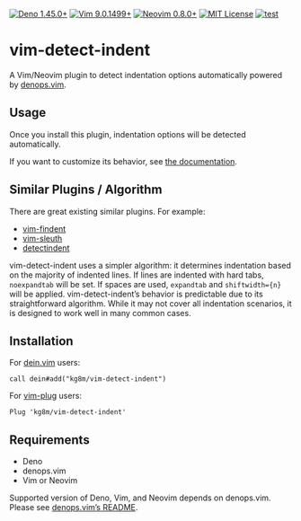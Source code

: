 [![Deno 1.45.0+](https://img.shields.io/badge/Deno-Support%201.45.0-yellowgreen.svg?logo=deno)](https://github.com/denoland/deno/tree/v1.45.0)
[![Vim 9.0.1499+](https://img.shields.io/badge/Vim-Support%209.0.1499%2B-yellowgreen.svg?logo=vim)](https://github.com/vim/vim/tree/v9.0.1499)
[![Neovim 0.8.0+](https://img.shields.io/badge/Neovim-Support%200.8.0-yellowgreen.svg?logo=neovim&logoColor=white)](https://github.com/neovim/neovim/tree/v0.8.0)
[![MIT License](https://img.shields.io/badge/license-MIT-blue.svg)](LICENSE)
[![test](https://github.com/kg8m/vim-detect-indent/actions/workflows/checks.yml/badge.svg)](https://github.com/kg8m/vim-detect-indent/actions/workflows/checks.yml)

# vim-detect-indent

A Vim/Neovim plugin to detect indentation options automatically powered by
[denops.vim](https://github.com/vim-denops/denops.vim).

## Usage

Once you install this plugin, indentation options will be detected
automatically.

If you want to customize its behavior, see
[the documentation](doc/vim-detect-indent.txt).

## Similar Plugins / Algorithm

There are great existing similar plugins. For example:

- [vim-findent](https://github.com/lambdalisue/vim-findent)
- [vim-sleuth](https://github.com/tpope/vim-sleuth)
- [detectindent](https://github.com/ciaranm/detectindent)

vim-detect-indent uses a simpler algorithm: it determines indentation based on
the majority of indented lines. If lines are indented with hard tabs,
`noexpandtab` will be set. If spaces are used, `expandtab` and `shiftwidth={n}`
will be applied. vim-detect-indent’s behavior is predictable due to its
straightforward algorithm. While it may not cover all indentation scenarios, it
is designed to work well in many common cases.

## Installation

For [dein.vim](https://github.com/Shougo/dein.vim) users:

```vim
call dein#add("kg8m/vim-detect-indent")
```

For [vim-plug](https://github.com/junegunn/vim-plug) users:

```vim
Plug 'kg8m/vim-detect-indent'
```

## Requirements

- Deno
- denops.vim
- Vim or Neovim

Supported version of Deno, Vim, and Neovim depends on denops.vim. Please see
[denops.vim’s README](https://github.com/vim-denops/denops.vim#readme).

